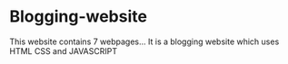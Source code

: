# Blogging-website
This website contains 7 webpages...
It is a blogging website which uses HTML CSS and JAVASCRIPT
